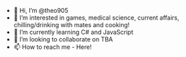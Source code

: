 - 👋 Hi, I’m @theo905
- 👀 I’m interested in games, medical science, current affairs, chilling/drinking with mates and cooking!
- 🌱 I’m currently learning C# and JavaScript
- 💞️ I’m looking to collaborate on TBA
- 📫 How to reach me - Here!

<!---
theo905/theo905 is a ✨ special ✨ repository because its `README.md` (this file) appears on your GitHub profile.
You can click the Preview link to take a look at your changes.
--->

